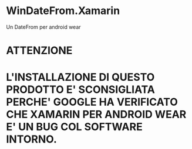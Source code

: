 # WinDateFrom.Xamarin
Un DateFrom per android wear

# ATTENZIONE
# L'INSTALLAZIONE DI QUESTO PRODOTTO E' SCONSIGLIATA PERCHE' GOOGLE HA VERIFICATO CHE XAMARIN PER ANDROID WEAR E' UN BUG COL SOFTWARE INTORNO.
